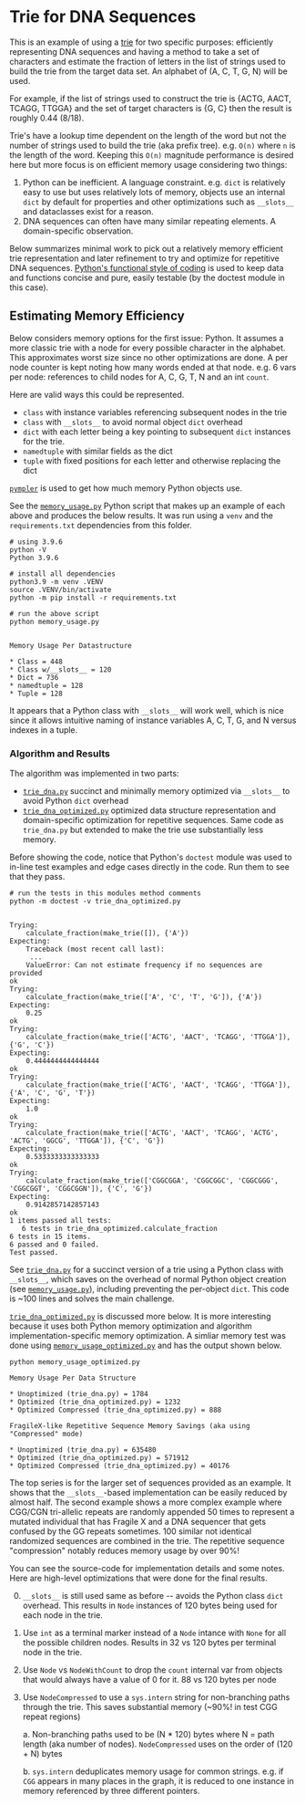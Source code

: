 # Trie for DNA Sequences

This is an example of using a [trie](https://en.wikipedia.org/wiki/Trie) for two
specific purposes: efficiently representing DNA sequences and having a method to take a
set of characters and estimate the fraction of letters in the list of strings used to
build the trie from the target data set. An alphabet of (A, C, T, G, N) will be used.

For example, if the list of strings used to construct the trie is {ACTG, AACT, TCAGG,
TTGGA} and the set of target characters is {G, C} then the result is roughly 0.44 (8/18).

Trie's have a lookup time dependent on the length of the word but not the number of
strings used to build the trie (aka prefix tree). e.g. `O(n)` where `n` is the length
of the word. Keeping this `O(n)` magnitude performance is desired here but more focus
is on efficient memory usage considering two things:

1. Python can be inefficient. A language constraint. e.g. `dict` is relatively easy to
   use but uses relatively lots of memory, objects use an internal `dict` by default
   for properties and other optimizations such as `__slots__` and dataclasses exist for
   a reason.
2. DNA sequences can often have many similar repeating elements. A domain-specific
   observation. 

Below summarizes minimal work to pick out a relatively memory efficient trie
representation and later refinement to try and optimize for repetitive DNA sequences.
[Python's functional style of coding](https://docs.python.org/3/howto/functional.html) is used to keep data and functions concise and pure,
easily testable (by the doctest module in this case).

## Estimating Memory Efficiency

Below considers memory options for the first issue: Python. It assumes a more classic
trie with a node for every possible character in the alphabet. This approximates worst
size since no other optimizations are done. A per node counter is kept noting how many
words ended at that node. e.g. 6 vars per node: references to child nodes for A, C, G, T, N and an int `count`. 

Here are valid ways this could be represented.

* `class` with instance variables referencing subsequent nodes in the trie
* `class` with `__slots__` to avoid normal object `dict` overhead
* `dict` with each letter being a key pointing to subsequent `dict` instances for the trie.
* `namedtuple` with similar fields as the dict
* `tuple` with fixed positions for each letter and otherwise replacing the dict

[`pympler`](https://pympler.readthedocs.io/en/latest/) is used to get how much memory
Python objects use.


See the [`memory_usage.py`](./memory_usage.py) Python script that makes up an example of each above and
produces the below results. It was run using a `venv` and the `requirements.txt`
dependencies from this folder.

```
# using 3.9.6
python -V
Python 3.9.6

# install all dependencies
python3.9 -m venv .VENV
source .VENV/bin/activate
python -m pip install -r requirements.txt

# run the above script
python memory_usage.py


Memory Usage Per Datastructure

* Class = 448
* Class w/__slots__ = 120
* Dict = 736
* namedtuple = 128
* Tuple = 128
```

It appears that a Python class with `__slots__` will work well, which is nice since it
allows intuitive naming of instance variables A, C, T, G, and N versus indexes in a
tuple.

### Algorithm and Results

The algorithm was implemented in two parts:

* [`trie_dna.py`](trie_dna.py) succinct and minimally memory optimized via `__slots__` to avoid Python `dict` overhead
* [`trie_dna_optimized.py`](trie_dna_optimized.py) optimized data structure representation and domain-specific optimization for repetitive sequences. Same code as `trie_dna.py` but extended to make the trie use substantially less memory.


Before showing the code, notice that Python's `doctest` module was used to in-line
test examples and edge cases directly in the code. Run them to see that they pass.


```
# run the tests in this modules method comments
python -m doctest -v trie_dna_optimized.py


Trying:
    calculate_fraction(make_trie([]), {'A'})
Expecting:
    Traceback (most recent call last):
     ...
    ValueError: Can not estimate frequency if no sequences are provided
ok
Trying:
    calculate_fraction(make_trie(['A', 'C', 'T', 'G']), {'A'})
Expecting:
    0.25
ok
Trying:
    calculate_fraction(make_trie(['ACTG', 'AACT', 'TCAGG', 'TTGGA']), {'G', 'C'})
Expecting:
    0.4444444444444444
ok
Trying:
    calculate_fraction(make_trie(['ACTG', 'AACT', 'TCAGG', 'TTGGA']), {'A', 'C', 'G', 'T'})
Expecting:
    1.0
ok
Trying:
    calculate_fraction(make_trie(['ACTG', 'AACT', 'TCAGG', 'ACTG', 'ACTG', 'GGCG', 'TTGGA']), {'C', 'G'})
Expecting:
    0.5333333333333333
ok
Trying:
    calculate_fraction(make_trie(['CGGCGGA', 'CGGCGGC', 'CGGCGGG', 'CGGCGGT', 'CGGCGGN']), {'C', 'G'})
Expecting:
    0.9142857142857143
ok
1 items passed all tests:
   6 tests in trie_dna_optimized.calculate_fraction
6 tests in 15 items.
6 passed and 0 failed.
Test passed.
```

See [`trie_dna.py`](trie_dna.py) for a succinct version of a trie using a Python class with
`__slots__`, which saves on the overhead of normal Python object creation (see [`memory_usage.py`](memory_usage.py)), including
preventing the per-object `dict`. This code is ~100 lines and solves the main challenge.

[`trie_dna_optimized.py`](trie_dna_optimized.py) is discussed more below. It is more interesting because it uses
both Python memory optimization and algorithm implementation-specific memory
optimization. A simliar memory test was done using [`memory_usage_optimized.py`](memory_usage_optimized.py) and has
the output shown below.

```
python memory_usage_optimized.py

Memory Usage Per Data Structure

* Unoptimized (trie_dna.py) = 1784
* Optimized (trie_dna_optimized.py) = 1232
* Optimized Compressed (trie_dna_optimized.py) = 888

FragileX-like Repetitive Sequence Memory Savings (aka using "Compressed" mode)

* Unoptimized (trie_dna.py) = 635480
* Optimized (trie_dna_optimized.py) = 571912
* Optimized Compressed (trie_dna_optimized.py) = 40176
```

The top series is for the larger set of sequences provided as an example. It shows that
the `__slots__`-based implementation can be easily reduced by almost half. The second
example shows a more complex example where CGG/CGN tri-allelic repeats are randomly
appended 50 times to represent a mutated individual that has Fragile X and a DNA
sequencer that gets confused by the GG repeats sometimes. 100 similar not identical
randomized sequences are combined in the trie. The repetitive sequence "compression"
notably reduces memory usage by over 90%!

You can see the source-code for implementation details and some notes. Here are
high-level optimizations that were done for the final results.


0. `__slots__` is still used same as before -- avoids the Python class `dict` overhead.
   This results in `Node` instances of 120 bytes being used for each node in the trie.

1. Use `int` as a terminal marker instead of a `Node` intance with `None` for all the
   possible children nodes. Results in 32 vs 120 bytes per terminal node in the trie.

2. Use `Node` vs `NodeWithCount` to drop the `count` internal var from objects that
   would always have a value of 0 for it. 88 vs 120 bytes per node

3. Use `NodeCompressed` to use a `sys.intern` string for non-branching paths through
   the trie. This saves substantial memory (~90%! in test CGG repeat regions)

   a. Non-branching paths used to be (N * 120) bytes where N = path length (aka
      number of nodes). `NodeCompressed` uses on the order of (120 + N) bytes

   b. `sys.intern` deduplicates memory usage for common strings. e.g. if `CGG` appears
      in many places in the graph, it is reduced to one instance in memory referenced
      by three different pointers.
